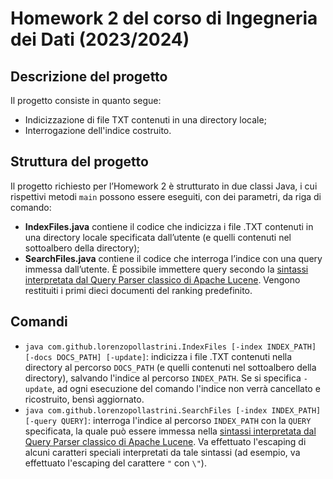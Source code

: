 # Homework 2 del corso di Ingegneria dei Dati (2023/2024)

## Descrizione del progetto
Il progetto consiste in quanto segue:
* Indicizzazione di file TXT contenuti in una directory locale;
* Interrogazione dell'indice costruito.

## Struttura del progetto
Il progetto richiesto per l’Homework 2 è strutturato in due classi Java, i cui rispettivi metodi `main` possono essere
eseguiti, con dei parametri, da riga di comando:
* **IndexFiles.java** contiene il codice che indicizza i file .TXT contenuti in una directory locale specificata
  dall’utente (e quelli contenuti nel sottoalbero della directory);
* **SearchFiles.java** contiene il codice che interroga l’indice con una query immessa dall’utente. È possibile
  immettere query secondo la [sintassi interpretata dal Query Parser classico di Apache Lucene](
  https://lucene.apache.org/core/9_8_0/queryparser/org/apache/lucene/queryparser/classic/package-summary.html). Vengono
  restituiti i primi dieci documenti del ranking predefinito.

## Comandi
* `java com.github.lorenzopollastrini.IndexFiles [-index INDEX_PATH] [-docs DOCS_PATH] [-update]`: indicizza i file
  .TXT contenuti nella directory al percorso `DOCS_PATH` (e quelli contenuti nel sottoalbero della directory), salvando
  l'indice al percorso `INDEX_PATH`. Se si specifica `-update`, ad ogni esecuzione del comando l'indice non verrà
  cancellato e ricostruito, bensì aggiornato.
* `java com.github.lorenzopollastrini.SearchFiles [-index INDEX_PATH] [-query QUERY]`: interroga l'indice al percorso
  `INDEX_PATH` con la `QUERY` specificata, la quale può essere immessa nella [sintassi interpretata dal Query Parser
  classico di Apache Lucene](
  https://lucene.apache.org/core/9_8_0/queryparser/org/apache/lucene/queryparser/classic/package-summary.html). Va
  effettuato l'escaping di alcuni caratteri speciali interpretati da tale sintassi (ad esempio, va effettuato l'escaping
  del carattere `"` con `\"`).
